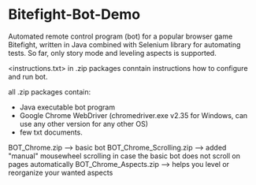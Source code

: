 # Bitefight-Bot-Demo
Automated remote control program (bot) for a popular browser game Bitefight, written in Java combined with Selenium library for automating tests. So far, only story mode and leveling aspects is supported. 

<instructions.txt> in .zip packages conntain instructions how to configure and run bot.

all .zip packages contain:
- Java executable bot program
- Google Chrome WebDriver (chromedriver.exe v2.35 for Windows, can use any other version for any other OS) 
- few txt documents. 

BOT_Chrome.zip --> basic bot
BOT_Chrome_Scrolling.zip --> added "manual" mousewheel scrolling in case the basic bot does not scroll on pages automatically
BOT_Chrome_Aspects.zip --> helps you level or reorganize your wanted aspects
